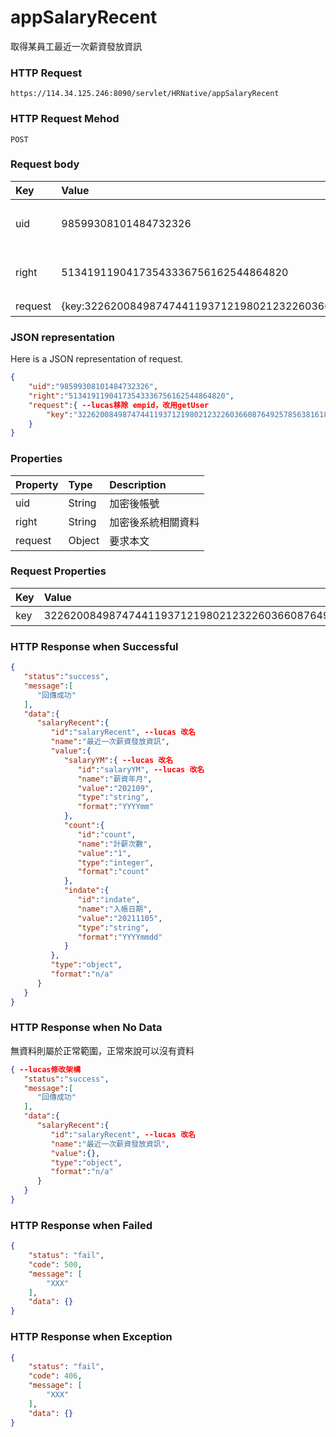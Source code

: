 # appSalaryRecent
取得某員工最近一次薪資發放資訊

### HTTP Request
```
https://114.34.125.246:8090/servlet/HRNative/appSalaryRecent
```

### HTTP Request Mehod
```
POST
```

### Request body
| Key | Value | Type | Description |
|:----------|:-------------|:-----|:------------|
| uid | 98599308101484732326 | String | 需透過appLogin取得
| right | 51341911904173543336756162544864820 | String | 需透過appLogin取得 |
| request | {key:32262008498747441193712198021232260366087649257856381618231} | Object | 查詢條件

### JSON representation
Here is a JSON representation of request.
```json
{
    "uid":"98599308101484732326",
    "right":"51341911904173543336756162544864820",
    "request":{ --lucas移除 empid，改用getUser
        "key":"32262008498747441193712198021232260366087649257856381618231"
    }
}
```

### Properties
| Property | Type | Description |
|:---------|:-----|:------------|
| uid   | String | 加密後帳號 |
| right | String | 加密後系統相關資料 |
| request | Object | 要求本文 |

### Request Properties
| Key | Value | Type | Description | Required | Format |
|:----------|:-------------|:-----|:------------|:------------|:------------|
| key | 32262008498747441193712198021232260366087649257856381618231 | String | 通行金鑰 | Y | n/a |


### HTTP Response when Successful
```json
{
   "status":"success",
   "message":[
      "回傳成功"
   ],
   "data":{
      "salaryRecent":{
         "id":"salaryRecent", --lucas 改名
         "name":"最近一次薪資發放資訊",
         "value":{
            "salaryYM":{ --lucas 改名
               "id":"salaryYM", --lucas 改名
               "name":"薪資年月",
               "value":"202109",
               "type":"string",
               "format":"YYYYmm"
            },
            "count":{
               "id":"count",
               "name":"計薪次數",
               "value":"1",
               "type":"integer",
               "format":"count"
            },
            "indate":{
               "id":"indate",
               "name":"入帳日期",
               "value":"20211105",
               "type":"string",
               "format":"YYYYmmdd"
            }
         },
         "type":"object",
         "format":"n/a"
      }
   }
}
```

### HTTP Response when No Data
無資料則屬於正常範圍，正常來說可以沒有資料
```json
{ --lucas修改架構
   "status":"success",
   "message":[
      "回傳成功"
   ],
   "data":{
      "salaryRecent":{
         "id":"salaryRecent", --lucas 改名
         "name":"最近一次薪資發放資訊",
         "value":{},
         "type":"object",
         "format":"n/a"
      }
   }
}
```

### HTTP Response when Failed
```json
{
    "status": "fail",
    "code": 500,
    "message": [
        "XXX"
    ],
    "data": {}
}
```

### HTTP Response when Exception
```json
{
    "status": "fail",
    "code": 406,
    "message": [
        "XXX"
    ],
    "data": {}
}
```
